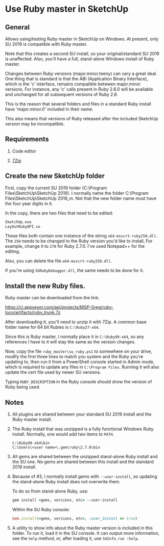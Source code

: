# Use Ruby master in SketchUp

## General

Allows using/testing Ruby master in SketchUp on Windows.  At present, only SU 2019 is compatible with Ruby master.

Note that this creates a second SU install, so your original/standard SU 2019 is unaffected.  Also, you'll have a full, stand-alone Windows install of Ruby master.

Changes between Ruby versions (major.minor.teeny) can vary a great deal.  One thing that is standard is that the ABI (Application Binary Interface), which is the 'c' interface, remains compatible between major.minor versions.  For instance, any 'c' calls present in Ruby 2.6.0 will be available and unchanged for all subsequent versions of Ruby 2.6.

This is the reason that several folders and files in a standard Ruby install have 'major.minor.0' included in their name.

This also means that versions of Ruby released after the included SketchUp version may be incompatible.

## Requirements

1. Code editor

2. [7Zip](https://www.7-zip.org/download.html)

## Create the new SketchUp folder

First, copy the current SU 2019 folder (C:\Program Files\SketchUp\SketchUp 2019).  I normally name the folder C:\Program Files\SketchUp\SketchUp 2019_m.  Not that the new folder name must have the four year digits in it.

In the copy, there are two files that need to be edited:
```cmd
SketchUp.exe
LayOutRubyAPI.so
```

These files both contain one instance of the string `x64-msvcrt-ruby250.dll`.  The `250` needs to be changed to the Ruby version you'd like to install,  For example, change it to `270` for Ruby 2.7.0.  I've used Notepad++ for the editing.

Also, you can delete the file `x64-msvcrt-ruby250.dll`.

If you're using `SURubyDebugger.dll`, the same needs to be done for it.

## Install the new Ruby files.

Ruby master can be downloaded from the link:

https://ci.appveyor.com/api/projects/MSP-Greg/ruby-loco/artifacts/ruby_trunk.7z

After downloading it, you'll need to unzip it with 7Zip.  A common base folder name for 64 bit Rubies is `C:\Ruby27-x64`.

Since this is Ruby master, I normally place it in `C:\Ruby99-x64`, so any references I have to it will stay the same as the version changes.

Now, copy the file `ruby_master\su_ruby.ps1` to somewhere on your drive, modify the first three lines to match you system and the Ruby you're updating to, then run it from a PowerShell console started in Admin mode, which is required to update any files in `C:\Program Files`.  Running it will also update the cert file used by newer SU versions.

Typing `RUBY_DESCRIPTION` in the Ruby console should show the version of Ruby being used.

## Notes

1. All plugins are shared between your standard SU 2019 install and the Ruby master install.

2. The Ruby install that was unzipped is a fully functional Windows Ruby install.  Normally, one would add two items to `PATH`.
  
    ```
    C:\Ruby99-x64\bin
    C:\Users\<user name>\.gem\ruby\2.7.0\bin
    ```

3. All gems are shared between the unzipped stand-alone Ruby install and the SU one.  No gems are shared between this install and the standard 2019 install.

4. Because of #3, I normally install gems with `--user-install`, so updating the stand-alone Ruby install does not overwrite them.

    To do so from stand-alone Ruby, use:
    ```cmd
    gem install <gems, versions, etc> --user-install
    ```
  
    Within the SU Ruby console:
    ```ruby
    Gem.install(<gems, versions, etc>, :user_install => true)
    ```

5. A utility to show info about the Ruby master version is included in this folder.  To run it, load it in the SU console.  It can output more information, see the `help` method, or, after loading it, use `SUInfo.run :help`.
